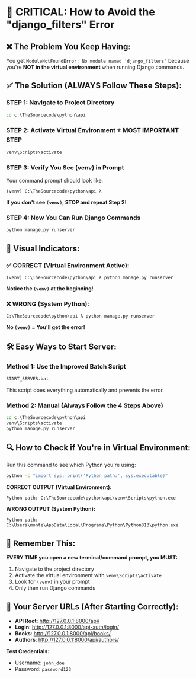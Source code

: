 # 🚨 CRITICAL: How to Avoid the "django_filters" Error

## ❌ **The Problem You Keep Having:**

You get `ModuleNotFoundError: No module named 'django_filters'` because you're **NOT in the virtual environment** when running Django commands.

## ✅ **The Solution (ALWAYS Follow These Steps):**

### **STEP 1: Navigate to Project Directory**
```cmd
cd c:\TheSourcecode\python\api
```

### **STEP 2: Activate Virtual Environment** ⭐ **MOST IMPORTANT STEP**
```cmd
venv\Scripts\activate
```

### **STEP 3: Verify You See (venv) in Prompt**
Your command prompt should look like:
```
(venv) C:\TheSourcecode\python\api λ
```

**If you don't see `(venv)`, STOP and repeat Step 2!**

### **STEP 4: Now You Can Run Django Commands**
```cmd
python manage.py runserver
```

## 🎯 **Visual Indicators:**

### ✅ **CORRECT (Virtual Environment Active):**
```
(venv) C:\TheSourcecode\python\api λ python manage.py runserver
```
**Notice the `(venv)` at the beginning!**

### ❌ **WRONG (System Python):**
```
C:\TheSourcecode\python\api λ python manage.py runserver
```
**No `(venv)` = You'll get the error!**

## 🛠 **Easy Ways to Start Server:**

### **Method 1: Use the Improved Batch Script**
```cmd
START_SERVER.bat
```
This script does everything automatically and prevents the error.

### **Method 2: Manual (Always Follow the 4 Steps Above)**
```cmd
cd c:\TheSourcecode\python\api
venv\Scripts\activate
python manage.py runserver
```

## 🔍 **How to Check if You're in Virtual Environment:**

Run this command to see which Python you're using:
```cmd
python -c "import sys; print('Python path:', sys.executable)"
```

**CORRECT OUTPUT (Virtual Environment):**
```
Python path: C:\TheSourcecode\python\api\venv\Scripts\python.exe
```

**WRONG OUTPUT (System Python):**
```
Python path: C:\Users\monte\AppData\Local\Programs\Python\Python313\python.exe
```

## 🎯 **Remember This:**

**EVERY TIME you open a new terminal/command prompt, you MUST:**
1. Navigate to the project directory
2. Activate the virtual environment with `venv\Scripts\activate`
3. Look for `(venv)` in your prompt
4. Only then run Django commands

## 🚀 **Your Server URLs (After Starting Correctly):**

- **API Root**: http://127.0.0.1:8000/api/
- **Login**: http://127.0.0.1:8000/api-auth/login/
- **Books**: http://127.0.0.1:8000/api/books/
- **Authors**: http://127.0.0.1:8000/api/authors/

**Test Credentials:**
- Username: `john_doe`
- Password: `password123`
